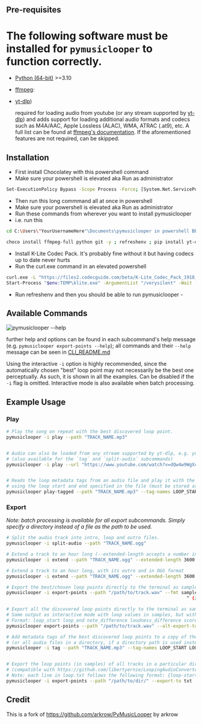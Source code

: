 ## Pre-requisites

# The following software must be installed for `pymusiclooper` to function correctly.

- [Python (64-bit)](https://www.python.org/downloads/) >=3.10
- [ffmpeg](https://ffmpeg.org/download.html):
- [yt-dlp](https://github.com/yt-dlp/yt-dlp)) 

  required for loading audio from youtube (or any stream supported by [yt-dlp](https://github.com/yt-dlp/yt-dlp)) 
  and adds support for loading additional audio formats and codecs such as M4A/AAC, Apple Lossless (ALAC), WMA, ATRAC (.at9),
  etc. A full list can be found at [ffmpeg's documentation](https://www.ffmpeg.org/general.html#Audio-Codecs). If the                                                          aforementioned features are not required, can be skipped.

## Installation

- First install Chocolatey with this powershell command 
- Make sure your powershell is elevated aka Run as administrator 
```sh
Set-ExecutionPolicy Bypass -Scope Process -Force; [System.Net.ServicePointManager]::SecurityProtocol = [System.Net.ServicePointManager]::SecurityProtocol -bor 3072; iex ((New-Object System.Net.WebClient).DownloadString('https://community.chocolatey.org/install.ps1'))
```
- Then run this long commmand all at once in powershell
- Make sure your powershell is elevated aka Run as administrator 
- Run these commands from wherever you want to install pymusiclooper 
- i.e. run this
```sh 
cd C:\Users\"YourUsernameHere"\Documents\pymusiclooper in powershell BEFORE running the command below 
```

```sh
choco install ffmpeg-full python git -y ; refreshenv ; pip install yt-dlp --upgrade build hatchling ; git clone https://github.com/lucyluluuuu/PyMusicLooper.git ; cd PyMusicLooper ; python -m build ; pip install --force-reinstall dist/pymusiclooper-*.whl
```
- Install K-Lite Codec Pack. It's probably fine without it but having codecs up to date never hurts </pre>
- Run the curl.exe command in an elevated powershell </pre>
```sh
curl.exe -L "https://files2.codecguide.com/beta/K-Lite_Codec_Pack_1918_Full.exe" -o "$env:TEMP\klite.exe"
Start-Process "$env:TEMP\klite.exe" -ArgumentList "/verysilent" -Wait
```
- Run refreshenv and then you should be able to run pymusiclooper -

## Available Commands

![pymusiclooper --help](https://github.com/arkrow/PyMusicLooper/raw/master/img/pymusiclooper.svg)

 further help and options can be found in each subcommand's help message (e.g. `pymusiclooper export-points --help`); </pre>
 all commands and their `--help` message can be seen in [CLI_README.md](https://github.com/arkrow/PyMusicLooper/blob/master/CLI_README.md) </pre>

 Using the interactive `-i` option is highly recommended, since the automatically chosen "best" loop point may not necessarily be the best one perceptually. </pre>
 As such, it is shown in all the examples. Can be disabled if the `-i` flag is omitted. Interactive mode is also available when batch processing. </pre>

## Example Usage

### Play

```sh
# Play the song on repeat with the best discovered loop point.
pymusiclooper -i play --path "TRACK_NAME.mp3"


# Audio can also be loaded from any stream supported by yt-dlp, e.g. youtube
# (also available for the `tag` and `split-audio` subcommands)
pymusiclooper -i play --url "https://www.youtube.com/watch?v=dQw4w9WgXcQ"


# Reads the loop metadata tags from an audio file and play it with the loop active
# using the loop start and end specified in the file (must be stored as samples)
pymusiclooper play-tagged --path "TRACK_NAME.mp3" --tag-names LOOP_START LOOP_END
```

### Export

*Note: batch processing is available for all export subcommands. Simply specify a directory instead of a file as the path to be used.*

```sh
# Split the audio track into intro, loop and outro files.
pymusiclooper -i split-audio --path "TRACK_NAME.ogg"

# Extend a track to an hour long (--extended-length accepts a number in seconds)
pymusiclooper -i extend --path "TRACK_NAME.ogg" --extended-length 3600

# Extend a track to an hour long, with its outro and in OGG format
pymusiclooper -i extend --path "TRACK_NAME.ogg" --extended-length 3600 --disable-fade-out --format "OGG"

# Export the best/chosen loop points directly to the terminal as sample points or time in mm:ss.sss or time in   # seconds only
pymusiclooper -i export-points --path "/path/to/track.wav" --fmt samples/time/seconds
                                                                   ^ (if not specified defaults to samples) 

# Export all the discovered loop points directly to the terminal as sample points
# Same output as interactive mode with loop values in samples, but without the formatting and pagination
# Format: loop_start loop_end note_difference loudness_difference score
pymusiclooper export-points --path "/path/to/track.wav" --alt-export-top -1

# Add metadata tags of the best discovered loop points to a copy of the input audio file
# (or all audio files in a directory, if a directory path is used instead)
pymusiclooper -i tag --path "TRACK_NAME.mp3" --tag-names LOOP_START LOOP_END


# Export the loop points (in samples) of all tracks in a particular directory to a loops.txt file
# (compatible with https://github.com/libertyernie/LoopingAudioConverter/)
# Note: each line in loop.txt follows the following format: {loop-start} {loop-end} {filename}
pymusiclooper -i export-points --path "/path/to/dir/" --export-to txt
```

## Credit

This is a fork of https://github.com/arkrow/PyMusicLooper by arkrow

